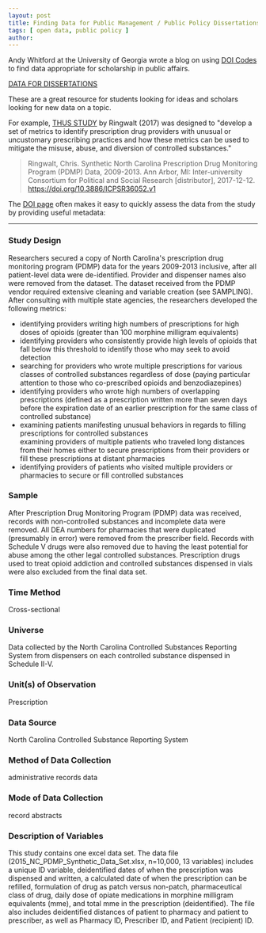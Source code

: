 ```yaml
---
layout: post
title: Finding Data for Public Management / Public Policy Dissertations
tags: [ open data, public policy ]
author:
---
```


Andy Whitford at the University of Georgia wrote a blog on using [DOI Codes](https://www.apastyle.org/learn/faqs/what-is-doi) to find data appropriate for scholarship in public affairs. 

[DATA FOR DISSERTATIONS](http://publicmanagementresearch.com/2017/12/18/data-for-dissertations-december-18-2017/)

These are a great resource for students looking for ideas and scholars looking for new data on a topic. 

For example, [THUS STUDY](https://doi.org/10.3886/ICPSR36129.v1) by Ringwalt (2017) was designed to "develop a set of metrics to identify prescription drug providers with unusual or uncustomary prescribing practices and how these metrics can be used to mitigate the misuse, abuse, and diversion of controlled substances."

> Ringwalt, Chris. Synthetic North Carolina Prescription Drug Monitoring Program (PDMP) Data, 2009-2013. Ann Arbor, MI: Inter-university Consortium for Political and Social Research [distributor], 2017-12-12. https://doi.org/10.3886/ICPSR36052.v1

The [DOI page](https://doi.org/10.3886/ICPSR36129.v1) often makes it easy to quickly assess the data from the study by providing useful metadata:

-----

### Study Design

Researchers secured a copy of North Carolina's prescription drug monitoring program (PDMP) data for the years 2009-2013 inclusive, after all patient-level data were de-identified. Provider and dispenser names also were removed from the dataset. The dataset received from the PDMP vendor required extensive cleaning and variable creation (see SAMPLING). After consulting with multiple state agencies, the researchers developed the following metrics:

* identifying providers writing high numbers of prescriptions for high doses of opioids (greater than 100 morphine milligram equivalents)  
* identifying providers who consistently provide high levels of opioids that fall below this threshold to identify those who may seek to avoid detection  
* searching for providers who wrote multiple prescriptions for various classes of controlled substances regardless of dose (paying particular attention to those who co-prescribed opioids and benzodiazepines)   
* identifying providers who wrote high numbers of overlapping prescriptions (defined as a prescription written more than seven days before the expiration date of an earlier prescription for the same class of controlled substance)  
* examining patients manifesting unusual behaviors in regards to filling prescriptions for controlled substances  
examining providers of multiple patients who traveled long distances from their homes either to secure prescriptions from their providers or fill these prescriptions at distant pharmacies  
* identifying providers of patients who visited multiple providers or pharmacies to secure or fill controlled substances  

### Sample

After Prescription Drug Monitoring Program (PDMP) data was received, records with non-controlled substances and incomplete data were removed. All DEA numbers for pharmacies that were duplicated (presumably in error) were removed from the prescriber field. Records with Schedule V drugs were also removed due to having the least potential for abuse among the other legal controlled substances. Prescription drugs used to treat opioid addiction and controlled substances dispensed in vials were also excluded from the final data set.

### Time Method

Cross-sectional

### Universe

Data collected by the North Carolina Controlled Substances Reporting System from dispensers on each controlled substance dispensed in Schedule II-V.

### Unit(s) of Observation

Prescription

### Data Source

North Carolina Controlled Substance Reporting System

### Method of Data Collection

administrative records data

### Mode of Data Collection

record abstracts

### Description of Variables

This study contains one excel data set. The data file (2015_NC_PDMP_Synthetic_Data_Set.xlsx, n=10,000, 13 variables) includes a unique ID variable, deidentified dates of when the prescription was dispensed and written, a calculated date of when the prescription can be refilled, formulation of drug as patch versus non-patch, pharmaceutical class of drug, daily dose of opiate medications in morphine milligram equivalents (mme), and total mme in the prescription (deidentified). The file also includes deidentified distances of patient to pharmacy and patient to prescriber, as well as Pharmacy ID, Prescriber ID, and Patient (recipient) ID.

